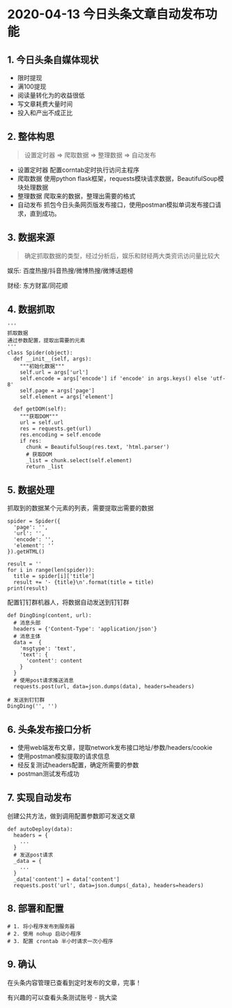# 2020-04-13 今日头条文章自动发布功能

## 1. 今日头条自媒体现状
* 限时提现
* 满100提现
* 阅读量转化为的收益很低
* 写文章耗费大量时间
* 投入和产出不成正比

## 2. 整体构思
> 设置定时器 => 爬取数据 => 整理数据 => 自动发布
* 设置定时器
配置corntab定时执行访问主程序
* 爬取数据
使用python flask框架，requests模块请求数据，BeautifulSoup模块处理数据
* 整理数据
爬取来的数据，整理出需要的格式
* 自动发布
抓包今日头条网页版发布接口，使用postman模拟单词发布接口请求，直到成功。

## 3. 数据来源
> 确定抓取数据的类型，经过分析后，娱乐和财经两大类资讯访问量比较大

娱乐: 百度热搜/抖音热搜/微博热搜/微博话题榜

财经: 东方财富/同花顺

## 4. 数据抓取
```
'''
抓取数据
通过参数配置，提取出需要的元素
'''
class Spider(object):
  def __init__(self, args):
    """初始化数据"""
    self.url = args['url']
    self.encode = args['encode'] if 'encode' in args.keys() else 'utf-8'
    self.page = args['page']
    self.element = args['element']

  def getDOM(self):
    """获取DOM"""
    url = self.url
    res = requests.get(url)
    res.encoding = self.encode
    if res:
      chunk = BeautifulSoup(res.text, 'html.parser')
      # 获取DOM
      _list = chunk.select(self.element)
      return _list
```

## 5. 数据处理

抓取到的数据某个元素的列表，需要提取出需要的数据
```
spider = Spider({
  'page': '',
  'url': '',
  'encode': '',
  'element': ''
}).getHTML()

result = ''
for i in range(len(spider)):
  title = spider[i]['title']
  result += '- {title}\n'.format(title = title)
print(result)
```
配置钉钉群机器人，将数据自动发送到钉钉群
```
def DingDing(content, url):
  # 消息头部
  headers = {'Content-Type': 'application/json'}
  # 消息主体
  data =  {
    'msgtype': 'text',
    'text': {
      'content': content
    }
  }
  # 使用post请求推送消息
  requests.post(url, data=json.dumps(data), headers=headers)

# 发送到钉钉群
DingDing('', '')
```

## 6. 头条发布接口分析
- 使用web端发布文章，提取network发布接口地址/参数/headers/cookie
- 使用postman模拟提取的请求信息
- 经反复测试headers配置，确定所需要的参数
- postman测试发布成功

## 7. 实现自动发布
创建公共方法，做到调用配置参数即可发送文章
```
def autoDeploy(data):
  headers = {
    ...
  }
  # 发送post请求
  _data = {
    ...
  }
  _data['content'] = data['content']
  requests.post('url', data=json.dumps(_data), headers=headers)
```

## 8. 部署和配置
```
# 1. 将小程序发布到服务器
# 2. 使用 nohup 启动小程序
# 3. 配置 crontab 半小时请求一次小程序
```

## 9. 确认
在头条内容管理已查看到定时发布的文章，完事！

有兴趣的可以查看头条测试账号 - 挑大梁
